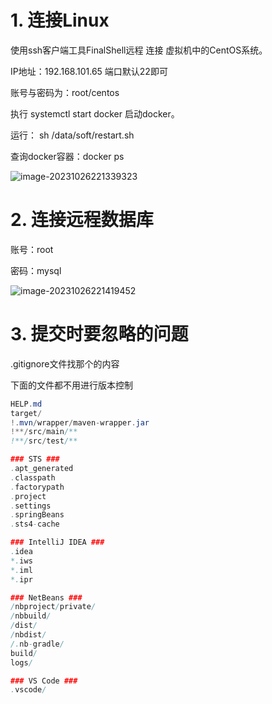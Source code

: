 # 1. 连接Linux

使用ssh客户端工具FinalShell远程 连接 虚拟机中的CentOS系统。

IP地址：192.168.101.65   端口默认22即可

账号与密码为：root/centos

执行 systemctl start docker 启动docker。

运行： sh /data/soft/restart.sh 

查询docker容器：docker ps

![image-20231026221339323](https://picture-typora-zhangjingqi.oss-cn-beijing.aliyuncs.com/image-20231026221339323.png)



# 2. 连接远程数据库

账号：root

密码：mysql

![image-20231026221419452](https://picture-typora-zhangjingqi.oss-cn-beijing.aliyuncs.com/image-20231026221419452.png)



# 3. 提交时要忽略的问题

.gitignore文件找那个的内容

下面的文件都不用进行版本控制

```java
HELP.md
target/
!.mvn/wrapper/maven-wrapper.jar
!**/src/main/**
!**/src/test/**

### STS ###
.apt_generated
.classpath
.factorypath
.project
.settings
.springBeans
.sts4-cache

### IntelliJ IDEA ###
.idea
*.iws
*.iml
*.ipr

### NetBeans ###
/nbproject/private/
/nbbuild/
/dist/
/nbdist/
/.nb-gradle/
build/
logs/

### VS Code ###
.vscode/
```



